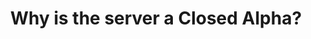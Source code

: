 ---
layout: faq
title: "Why is the server a Closed Alpha?"
image: /assets/faq/whitelist.png
permalink: /faq/whitelist
type: faq
main-text: | 
  There are multiple reasons why the server is in a closed alpha state, listed here are the major ones that led to the decision to make the server a closed alpha.

  - Currently, we don't have enough moderators to handle the server in a public enviornment. We also still need to work on all the tools for said moderators.

  - The code for the server is still very unstable, there are plenty of bugs and issues that you **will** run into when playing the server in its current state.

  - Cheaters were a major issue before we decided to move to a closed alpha, showing up every few hours. We do not have enough moderators or a proper system for reporting said cheaters.

  - Many features are still not completed at the moment, for example the newer menu system is still very incomplete and lacks a lot of options.

  You can see the original blogpost about the server going into a closed alpha [here](../blog/where-has-lem-been).

  ### When will it go public again?

  With the development team being pretty small, it will take a long time to deal with all of these issues. We hope once its ready to go public again that we can avoid having all the issues we had before.
  
  There is no date that is set in stone for LEM going public, but it will likely either be late 2024 or in 2025. 

  To clarify, **it does not cost money to join the Closed Alpha.** Joining the server's Patreon simply lets you skip the waiting line to join. If you are interested in joining, you can see more at the [Join page](../join).
markdown: true
---